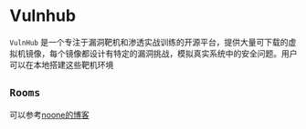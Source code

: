 # Vulnhub

`VulnHub` 是一个专注于漏洞靶机和渗透实战训练的开源平台，提供大量可下载的虚拟机镜像，每个镜像都设计有特定的漏洞挑战，模拟真实系统中的安全问题。用户可以在本地搭建这些靶机环境

## `Rooms`

可以参考[noone的博客](https://noone40404.github.io/tags/vuln/)